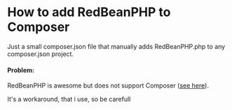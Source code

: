 How to add RedBeanPHP to Composer
=======

Just a small composer.json file that manually adds RedBeanPHP.php to any composer.json project.

#### Problem:

RedBeanPHP is awesome but does not support Composer ([see here](http://redbeanphp.com/manual3_0/installing)).

It's a workaround, that i use, so be carefull
